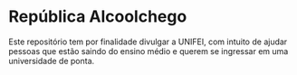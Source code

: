# República Alcoolchego

 Este repositório tem por finalidade divulgar a UNIFEI, com intuito de ajudar pessoas que estão saindo do ensino médio e querem se ingressar em uma universidade de ponta.
